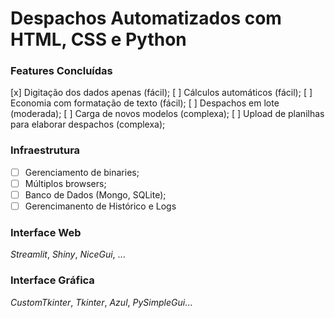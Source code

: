 # Despachos Automatizados com HTML, CSS e Python

### Features Concluídas

[x] Digitação dos dados apenas (fácil);
[ ] Cálculos automáticos (fácil);
[ ] Economia com formatação de texto (fácil);
[ ] Despachos em lote (moderada);
[ ] Carga de novos modelos (complexa);
[ ] Upload de planilhas para elaborar despachos (complexa);

### Infraestrutura

-[ ] Gerenciamento de binaries;
-[ ] Múltiplos browsers;
-[ ] Banco de Dados (Mongo, SQLite);
-[ ] Gerencimanento de Histórico e Logs

### Interface Web

_Streamlit_, _Shiny_, _NiceGui_, ...

### Interface Gráfica

_CustomTkinter_, _Tkinter_, _Azul_, _PySimpleGui_...
